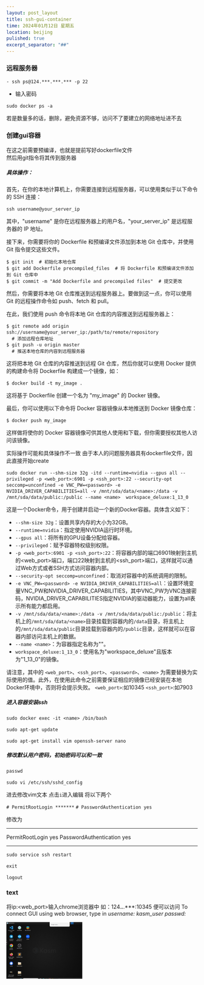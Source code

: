 ```yaml
---
layout: post_layout
title: ssh-gui-container
time: 2024年01月12日 星期五
location: beijing
pulished: true
excerpt_separator: "##"
--- 
```


### 远程服务器
  ```
- ssh ps@124.***.***.*** -p 22
  ```
- 输入密码
```
sudo docker ps -a
```
若是数量多的话，删除，避免资源不够，访问不了要建立的网络地址进不去
### 创建gui容器
在这之前需要预编译，也就是提前写好dockerfile文件<br/>
然后用git指令将其传到服务器
##### 具体操作：
首先，在你的本地计算机上，你需要连接到远程服务器，可以使用类似于以下命令的 SSH 连接：

```
ssh username@your_server_ip
```

其中，"username" 是你在远程服务器上的用户名，"your_server_ip" 是远程服务器的 IP 地址。

接下来，你需要将你的 Dockerfile 和预编译文件添加到本地 Git 仓库中，并使用 Git 指令提交这些文件。

```
$ git init  # 初始化本地仓库
$ git add Dockerfile precompiled_files  # 将 Dockerfile 和预编译文件添加到 Git 仓库中
$ git commit -m "Add Dockerfile and precompiled files"  # 提交更改
```

然后，你需要将本地 Git 仓库推送到远程服务器上。要做到这一点，你可以使用 Git 的远程操作命令如 push、fetch 和 pull。

在此，我们使用 push 命令将本地 Git 仓库的内容推送到远程服务器上：

```
$ git remote add origin ssh://username@your_server_ip:/path/to/remote/repository
  # 添加远程仓库地址
$ git push -u origin master
  # 推送本地仓库的内容到远程服务器
```

这将把本地 Git 仓库的内容推送到远程 Git 仓库，然后你就可以使用 Docker 提供的构建命令将 Dockerfile 构建成一个镜像，如：

```
$ docker build -t my_image .
```

这将基于 Dockerfile 创建一个名为 "my_image" 的 Docker 镜像。

最后，你可以使用以下命令将 Docker 容器镜像从本地推送到 Docker 镜像仓库：

```
$ docker push my_image
```

这样做将使你的 Docker 容器镜像可供其他人使用和下载，但你需要授权其他人访问该镜像。

实际操作可能和具体操作不一致
由于本人的问题服务器具有dockerfile文件，因此直接开始create

```
sudo docker run --shm-size 32g -itd --runtime=nvidia --gpus all --privileged -p <web_port>:6901 -p <ssh_port>:22 --security-opt seccomp=unconfined -e VNC_PW=<password> -e NVIDIA_DRIVER_CAPABILITIES=all -v /mnt/sda/data/<name>:/data -v /mnt/sda/data/public:/public --name <name>  workspace_deluxe:1_13_0
```

这是一个Docker命令，用于创建并启动一个新的Docker容器。具体含义如下：

- `--shm-size 32g`：设置共享内存的大小为32GB。
- `--runtime=nvidia`：指定使用NVIDIA运行时环境。
- `--gpus all`：将所有的GPU设备分配给容器。
- `--privileged`：赋予容器特权级别权限。
- `-p <web_port>:6901 -p <ssh_port>:22`：将容器内部的端口6901映射到主机的<web_port>端口，端口22映射到主机的<ssh_port>端口，这样就可以通过Web方式或者SSH方式访问容器内部。
- `--security-opt seccomp=unconfined`：取消对容器中的系统调用的限制。
- `-e VNC_PW=<password> -e NVIDIA_DRIVER_CAPABILITIES=all`：设置环境变量VNC_PW和NVIDIA_DRIVER_CAPABILITIES，其中VNC_PW为VNC连接密码，NVIDIA_DRIVER_CAPABILITIES指定NVIDIA的驱动器能力，设置为all表示所有能力都启用。
- `-v /mnt/sda/data/<name>:/data -v /mnt/sda/data/public:/public`：将主机上的`/mnt/sda/data/<name>`目录挂载到容器内的`/data`目录，将主机上的`/mnt/sda/data/public`目录挂载到容器内的`/public`目录，这样就可以在容器内部访问主机上的数据。
- `--name <name>`：为容器指定名称为"<name>"。
- `workspace_deluxe:1_13_0`：使用名为"workspace_deluxe"且版本为"1_13_0"的镜像。

请注意，其中的 `<web_port>`、`<ssh_port>`、`<password>`、`<name>` 为需要替换为实际使用的值。此外，在使用此命令之前需要保证相应的镜像已经安装在本地Docker环境中，否则将会提示失败。
`<web_port>`:如10345
`<ssh_port>`:如7903
##### 进入容器安装ssh
```
sudo docker exec -it <name> /bin/bash
```
```
sudo apt-get update
```
```
sudo apt-get install vim openssh-server nano
```
##### 修改默认用户密码，初始密码可以和<name>一致
```
passwd
```
```
sudo vi /etc/ssh/sshd_config
```
进去修改vim文本
点击`i`进入编辑
将以下两个

`# PermitRootLogin *******`
`# PasswordAuthentication yes`

修改为

***
PermitRootLogin yes
PasswordAuthentication yes
***

```
sudo service ssh restart
```

```
exit
```

```
logout
```
### text

将ip:<web_port>输入chrome浏览器中
如：124.***.***.***:10345
便可以访问
To connect GUI using web browser, type in
*username: kasm_user passwd: <password>*


<img src="/assets/img/ssh/ssh-GUI-1.png" width="200px">





